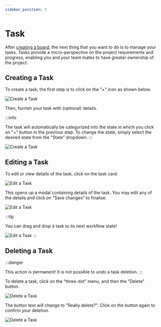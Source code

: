 ```yaml
---
sidebar_position: 3
---
```


# Task

After [creating a board](./board#creating-a-board), the next thing that you want to do is to manage your tasks. Tasks provide a micro-perspective on the project requirements and progress, enabling you and your team mates to have greater ownership of the project.

## Creating a Task

To create a task, the first step is to click on the "+" icon as shown below.

![Create a Task](/img/user-guide/create-task.png)

Then, furnish your task with (optional) details.

:::info

The task will automatically be categorized into the state in which you click on "+" button in the previous step. To change the state, simply select the desired state from the "State" dropdown.
:::

![Create a Task](/img/user-guide/create-task-specific.png)

## Editing a Task

To edit or view details of the task, click on the task card.

![Edit a Task](/img/user-guide/edit-task.png)

This opens up a modal containing details of the task. You may edit any of the details and click on "Save changes" to finalise.

![Edit a Task](/img/user-guide/edit-task-specific.png)

:::tip

You can drag and drop a task to its next workflow state!

![Edit a Task](/img/user-guide/edit-task-state.png)
:::

## Deleting a Task

:::danger

This action is permanent! It is not possible to undo a task deletion.
:::

To delete a task, click on the "three-dot" menu, and then the "Delete" button.

![Delete a Task](/img/user-guide/delete-task.png)

The button text will change to "Really delete?". Click on the button again to confirm your deletion.

![Delete a Task](/img/user-guide/delete-task-specific.png)

